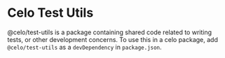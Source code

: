 # Celo Test Utils

@celo/test-utils is a package containing shared code related to writing tests, or other development concerns. To use this in a celo package, add `@celo/test-utils` as a `devDependency` in `package.json`.
